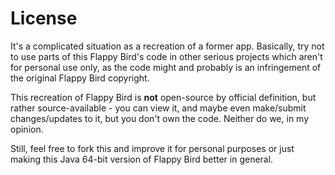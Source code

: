 # License

It's a complicated situation as a recreation of a former app. Basically, try not to use parts of this Flappy Bird's code in other serious projects which
aren't for personal use only, as the code might and probably is an infringement of the original Flappy Bird copyright.

This recreation of Flappy Bird is **not** open-source by official definition, but rather source-available - you can view it, and maybe even
make/submit changes/updates to it, but you don't own the code. Neither do we, in my opinion.

Still, feel free to fork this and improve it for personal purposes or just making this Java 64-bit version of Flappy Bird better in general.
